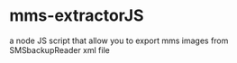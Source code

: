 # mms-extractorJS
a node JS script that allow you to export mms images from SMSbackupReader xml file
